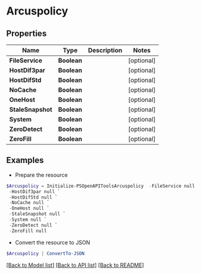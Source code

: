 # Arcuspolicy
## Properties

Name | Type | Description | Notes
------------ | ------------- | ------------- | -------------
**FileService** | **Boolean** |  | [optional] 
**HostDif3par** | **Boolean** |  | [optional] 
**HostDifStd** | **Boolean** |  | [optional] 
**NoCache** | **Boolean** |  | [optional] 
**OneHost** | **Boolean** |  | [optional] 
**StaleSnapshot** | **Boolean** |  | [optional] 
**System** | **Boolean** |  | [optional] 
**ZeroDetect** | **Boolean** |  | [optional] 
**ZeroFill** | **Boolean** |  | [optional] 

## Examples

- Prepare the resource
```powershell
$Arcuspolicy = Initialize-PSOpenAPIToolsArcuspolicy  -FileService null `
 -HostDif3par null `
 -HostDifStd null `
 -NoCache null `
 -OneHost null `
 -StaleSnapshot null `
 -System null `
 -ZeroDetect null `
 -ZeroFill null
```

- Convert the resource to JSON
```powershell
$Arcuspolicy | ConvertTo-JSON
```

[[Back to Model list]](../README.md#documentation-for-models) [[Back to API list]](../README.md#documentation-for-api-endpoints) [[Back to README]](../README.md)

